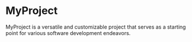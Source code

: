 # MyProject
MyProject is a versatile and customizable project that serves as a starting point for various software development endeavors. 
